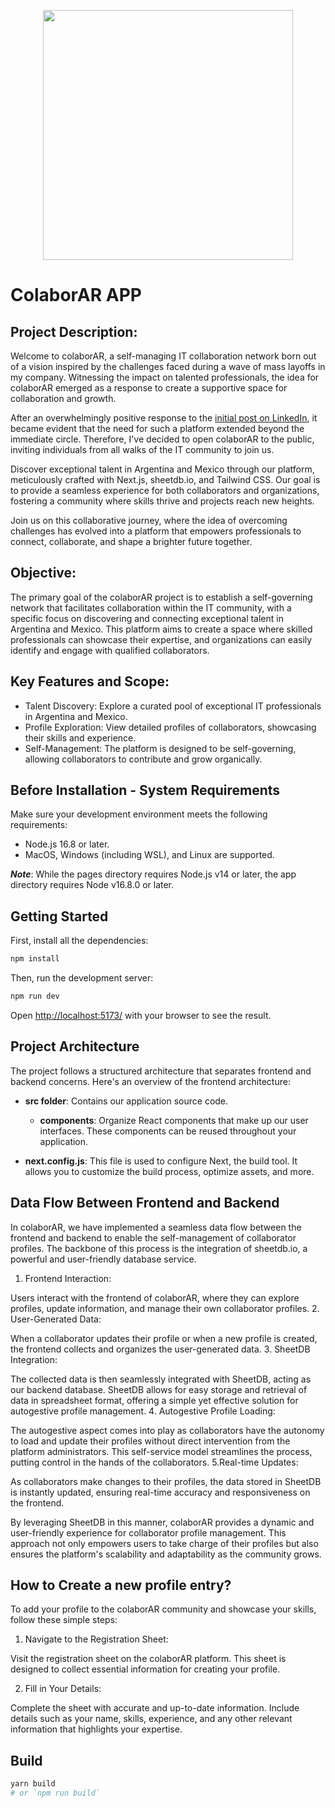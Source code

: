 <p align="center"><img src="https://i.imgur.com/e4xdE7g.png" width="400"></p>


# ColaborAR APP
## Project Description:
Welcome to colaborAR, a self-managing IT collaboration network born out of a vision inspired by the challenges faced during a wave of mass layoffs in my company. Witnessing the impact on talented professionals, the idea for colaborAR emerged as a response to create a supportive space for collaboration and growth.

After an overwhelmingly positive response to the [initial post on LinkedIn](https://www.linkedin.com/posts/arenadaiana_colaborar-activity-7117539626516365312-EU3r?utm_source=share&utm_medium=member_desktop), it became evident that the need for such a platform extended beyond the immediate circle. Therefore, I've decided to open colaborAR to the public, inviting individuals from all walks of the IT community to join us.

Discover exceptional talent in Argentina and Mexico through our platform, meticulously crafted with Next.js, sheetdb.io, and Tailwind CSS. Our goal is to provide a seamless experience for both collaborators and organizations, fostering a community where skills thrive and projects reach new heights.

Join us on this collaborative journey, where the idea of overcoming challenges has evolved into a platform that empowers professionals to connect, collaborate, and shape a brighter future together.

## Objective:
The primary goal of the colaborAR project is to establish a self-governing network that facilitates collaboration within the IT community, with a specific focus on discovering and connecting exceptional talent in Argentina and Mexico. This platform aims to create a space where skilled professionals can showcase their expertise, and organizations can easily identify and engage with qualified collaborators. 

## Key Features and Scope:


- Talent Discovery: Explore a curated pool of exceptional IT professionals in Argentina and Mexico.
- Profile Exploration: View detailed profiles of collaborators, showcasing their skills and experience.
- Self-Management: The platform is designed to be self-governing, allowing collaborators to contribute and grow organically.


## Before Installation - System Requirements
Make sure your development environment meets the following requirements:

- Node.js 16.8 or later.
- MacOS, Windows (including WSL), and Linux are supported.

**_Note_**: While the pages directory requires Node.js v14 or later, the app directory requires Node v16.8.0 or later.

## Getting Started

First, install all the dependencies:

```bash
npm install

```

Then, run the development server:

```bash
npm run dev

```

Open <a href="http://localhost:5173/" target="_blank" rel="noreferrer">http://localhost:5173/</a> with your browser to see the result.

## Project Architecture

The project follows a structured architecture that separates frontend and backend concerns. Here's an overview of the frontend architecture:

- **src folder**: Contains our application source code.

  - **components**: Organize React components that make up our user interfaces. These components can be reused throughout your application.

- **next.config.js**: This file is used to configure Next, the build tool. It allows you to customize the build process, optimize assets, and more.

## Data Flow Between Frontend and Backend

In colaborAR, we have implemented a seamless data flow between the frontend and backend to enable the self-management of collaborator profiles. The backbone of this process is the integration of sheetdb.io, a powerful and user-friendly database service.

1. Frontend Interaction:

Users interact with the frontend of colaborAR, where they can explore profiles, update information, and manage their own collaborator profiles.
2. User-Generated Data:

When a collaborator updates their profile or when a new profile is created, the frontend collects and organizes the user-generated data.
3. SheetDB Integration:

The collected data is then seamlessly integrated with SheetDB, acting as our backend database. SheetDB allows for easy storage and retrieval of data in spreadsheet format, offering a simple yet effective solution for autogestive profile management.
4. Autogestive Profile Loading:

The autogestive aspect comes into play as collaborators have the autonomy to load and update their profiles without direct intervention from the platform administrators. This self-service model streamlines the process, putting control in the hands of the collaborators.
5.Real-time Updates:

As collaborators make changes to their profiles, the data stored in SheetDB is instantly updated, ensuring real-time accuracy and responsiveness on the frontend.

By leveraging SheetDB in this manner, colaborAR provides a dynamic and user-friendly experience for collaborator profile management. This approach not only empowers users to take charge of their profiles but also ensures the platform's scalability and adaptability as the community grows.

## How to Create a new profile entry?
To add your profile to the colaborAR community and showcase your skills, follow these simple steps:

1. Navigate to the Registration Sheet:

Visit the registration sheet on the colaborAR platform. This sheet is designed to collect essential information for creating your profile.


2. Fill in Your Details:

Complete the sheet with accurate and up-to-date information. Include details such as your name, skills, experience, and any other relevant information that highlights your expertise.

## Build

```bash
yarn build
# or `npm run build`
```
